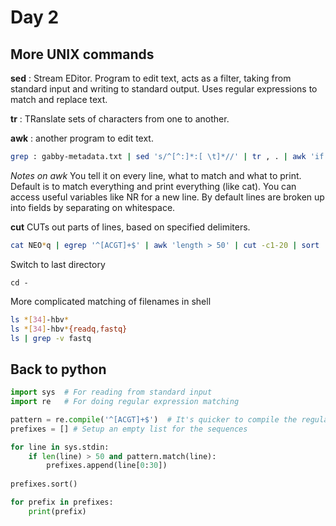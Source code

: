 
Day 2
=====

More UNIX commands
------------------

__sed__ : Stream EDitor. Program to edit text, acts as a filter, taking from standard input and writing to standard output. Uses regular expressions to match and replace text.

__tr__ : TRanslate sets of characters from one to another.

__awk__ : another program to edit text.

```bash
grep : gabby-metadata.txt | sed 's/^[^:]*:[ \t]*//' | tr , . | awk 'if ((NR % 12) == 0) { printf "\n"; } else { printf "%s,". $0; } }' | sed 's/,$//'
```

_Notes on awk_
You tell it on every line, what to match and what to print. Default is to match everything and print everything (like cat). You can access useful variables like NR for a new line. By default lines are broken up into fields by separating on whitespace.

__cut__ CUTs out parts of lines, based on specified delimiters.

```bash
cat NEO*q | egrep '^[ACGT]+$' | awk 'length > 50' | cut -c1-20 | sort | uniq -c | sort -n -r | head
```

Switch to last directory
```
cd -
```

More  complicated matching of filenames in shell
```bash
ls *[34]-hbv*
ls *[34]-hbv*{readq,fastq}
ls | grep -v fastq
```





Back to python
--------------

```python
import sys  # For reading from standard input
import re   # For doing regular expression matching

pattern = re.compile('^[ACGT]+$')  # It's quicker to compile the regular expression beforehand
prefixes = [] # Setup an empty list for the sequences

for line in sys.stdin:
    if len(line) > 50 and pattern.match(line):
        prefixes.append(line[0:30])
        
prefixes.sort()

for prefix in prefixes:
    print(prefix)
```



